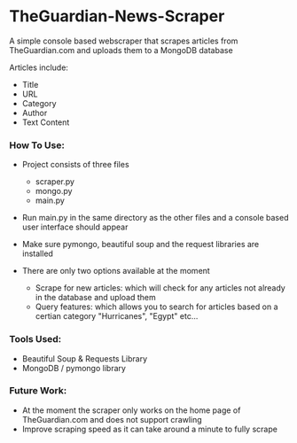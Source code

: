 # TheGuardian-News-Scraper
A simple console based webscraper that scrapes articles from TheGuardian.com and uploads them to a MongoDB database

Articles include:
  - Title
  - URL
  - Category
  - Author
  - Text Content

### How To Use:

- Project consists of three files 
  - scraper.py
  - mongo.py
  - main.py
  
- Run main.py in the same directory as the other files and a console based user interface should appear 

- Make sure pymongo, beautiful soup and the request libraries are installed

- There are only two options available at the moment
  - Scrape for new articles: which will check for any articles not already in the database and upload them
  - Query features: which allows you to search for articles based on a certian category "Hurricanes", "Egypt" etc...
  
 
 ### Tools Used:
 - Beautiful Soup & Requests Library
 - MongoDB / pymongo library 
  
  
 ### Future Work:
 - At the moment the scraper only works on the home page of TheGuardian.com and does not support crawling
 - Improve scraping speed as it can take around a minute to fully scrape
 
  
